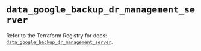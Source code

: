 # `data_google_backup_dr_management_server`

Refer to the Terraform Registry for docs: [`data_google_backup_dr_management_server`](https://registry.terraform.io/providers/hashicorp/google-beta/6.17.0/docs/data-sources/google_backup_dr_management_server).
